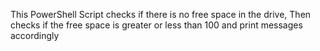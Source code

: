 This PowerShell Script checks if there is no free space in the drive, 
Then checks if the free space is greater or less than 100 and print messages accordingly
